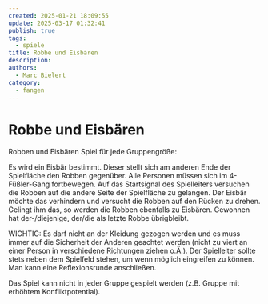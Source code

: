 ```yaml
---
created: 2025-01-21 18:09:55
update: 2025-03-17 01:32:41
publish: true
tags:
  - spiele
title: Robbe und Eisbären
description: 
authors:
  - Marc Bielert
category:
  - fangen
---
```


# Robbe und Eisbären

Robben und Eisbären
Spiel für jede Gruppengröße:

Es wird ein Eisbär bestimmt. Dieser stellt sich am anderen Ende der Spielfläche den Robben gegenüber. Alle Personen müssen sich im 4-Füßler-Gang fortbewegen. Auf das Startsignal des Spielleiters versuchen die Robben auf die andere Seite der Spielfläche zu gelangen.
Der Eisbär möchte das verhindern und versucht die Robben auf den Rücken zu drehen. Gelingt ihm das, so werden die Robben ebenfalls zu Eisbären.
Gewonnen hat der-/diejenige, der/die als letzte Robbe übrigbleibt.

WICHTIG: Es darf nicht an der Kleidung gezogen werden und es muss immer auf die Sicherheit der Anderen geachtet werden (nicht zu viert an einer Person in verschiedene Richtungen ziehen o.Ä.).
Der Spielleiter sollte stets neben dem Spielfeld stehen, um wenn möglich eingreifen zu können.
Man kann eine Reflexionsrunde anschließen.

Das Spiel kann nicht in jeder Gruppe gespielt werden (z.B. Gruppe mit erhöhtem Konfliktpotential).

